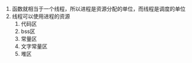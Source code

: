 1. 函数就相当于一个线程，所以进程是资源分配的单位，而线程是调度的单位
2. 线程可以使用进程的资源
    1. 代码区
    2. bss区
    3. 常量区
    4. 文字常量区
    5. 堆区